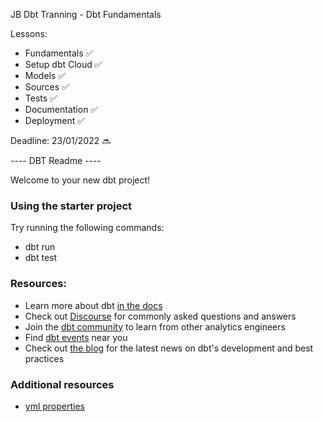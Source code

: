 JB Dbt Tranning - Dbt Fundamentals

Lessons:

- Fundamentals :white_check_mark:
- Setup dbt Cloud :white_check_mark:
- Models :white_check_mark:
- Sources :white_check_mark:
- Tests :white_check_mark:
- Documentation :white_check_mark:
- Deployment :white_check_mark:

Deadline: 23/01/2022 :soon:

---- DBT Readme ----

Welcome to your new dbt project!

### Using the starter project

Try running the following commands:
- dbt run
- dbt test


### Resources:
- Learn more about dbt [in the docs](https://docs.getdbt.com/docs/introduction)
- Check out [Discourse](https://discourse.getdbt.com/) for commonly asked questions and answers
- Join the [dbt community](http://community.getbdt.com/) to learn from other analytics engineers
- Find [dbt events](https://events.getdbt.com) near you
- Check out [the blog](https://blog.getdbt.com/) for the latest news on dbt's development and best practices

### Additional resources
- [yml properties](https://docs.getdbt.com/reference/resource-properties/columns)